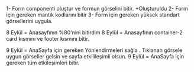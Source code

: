 1- Form componenti oluştur ve formun görselini bitir.             +Oluşturuldu
2- Form için gereken mantık kodlarını bitir
3- Form için gereken yüksek standart görsellerini uygula.


8 Eylül = Anasayfının %80'nini bitirdim
8 Eylül = Anasayfının container-2 card kısmını ve footer kısmını bitir.

9 Eylül = AnaSayfa için gereken Yönlendirmeleri sağla . Tıklanan görsele uygun görseller gelsin ve sayfa etkilileşimli olsun.
9 Eylül = AnaSayfa için gereken tüm etkileşimleri bitir.